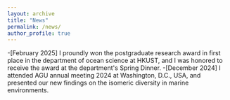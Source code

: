 ```yaml
---
layout: archive
title: "News"
permalink: /news/
author_profile: true
---
```



-[February 2025] I proundly won the postgraduate research award in first place in the department of ocean science at HKUST, and I was honored to receive the award at the department's Spring Dinner. 
-[December 2024] I attended AGU annual meeting 2024 at Washington, D.C., USA,  and presented our new findings on the isomeric diversity in marine environments.
